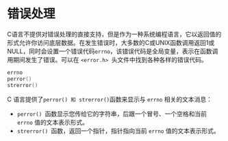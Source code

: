 # 错误处理

C语言不提供对错误处理的直接支持，但是作为一种系统编程语言，它以返回值的形式允许你访问底层数据。在发生错误时，大多数的C或UNIX函数调用返回1或NULL，同时会设置一个错误代码`errno`，该错误代码是全局变量，表示在函数调用期间发生了错误。可以在 `<error.h> `头文件中找到各种各样的错误代码。


```c
errno
perror()
strerror()
```

C 语言提供了` perror() 和 strerror() `函数来显示与 `errno` 相关的文本消息：

- `perror() `函数显示您传给它的字符串，后跟一个冒号、一个空格和当前 `errno` 值的文本表示形式。
- `strerror() `函数，返回一个指针，指针指向当前 `errno` 值的文本表示形式。